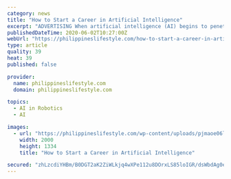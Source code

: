 ```yaml
---
category: news
title: "How to Start a Career in Artificial Intelligence"
excerpt: "ADVERTISING When artificial intelligence (AI) begins to penetrate different fields, it’s becoming clear that the tech future is already here. There are also talks that AI will soon remove human jobs and take the driving seat."
publishedDateTime: 2020-06-02T10:27:00Z
webUrl: "https://philippineslifestyle.com/how-to-start-a-career-in-artificial-intelligence/"
type: article
quality: 39
heat: 39
published: false

provider:
  name: philippineslifestyle.com
  domain: philippineslifestyle.com

topics:
  - AI in Robotics
  - AI

images:
  - url: "https://philippineslifestyle.com/wp-content/uploads/pjmaoe06lp1nmqksircj-1.jpg"
    width: 2000
    height: 1334
    title: "How to Start a Career in Artificial Intelligence"

secured: "zhLzcdiYHBm/B0DGT2aK2ZiWLkjq4wXPe112u8DOrxLS85loIGR/dsWbdAg0e/e3HS/XKjy6ySZe6rwrTJOY9DVyOBZRrHEbiEx5LAzrSYlK9EzknTiy8xFybO4FE2jIAYii0oXH61aoEv+VIUGtUEBcLq8NggkVek6Pysrr6rb4hUcy1JzbWthdEjUo65hz4Zsc5drGsjzxJQYhlWABxtepXDGlYJR0gE+LMvfP32egUTeMGCAUjFF70Dr6/yt00e7YnC2nCWxza9GgFu4jzcjyOlP8py7+2Oon2EqFgZlaQj+y9t5jkeAJQUVn4ESsGx65ujcqiBQKhefipnyZl+8uA925pCcqyfxXIa976WcB0vG0mNNgkiDW6bRUl74LSdbU562MSspBDLLJgVqKxsP+Jlnp917xMQyPlvGmGfIkemLNS96/aV0ky1B1bakE4i+OKszT9TVz7b1/fU+kZHXEG6Tf2UPtSGpN/su1lxs=;C6J4mC8l/Yl9KEClBbCOFg=="
---
```


